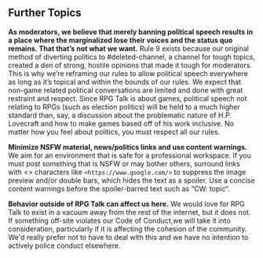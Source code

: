 ## Further Topics

**As moderators, we believe that merely banning political speech results in a place where the marginalized lose their voices and the status quo remains. That that’s not what we want.** Rule 9 exists because our original method of diverting politics to #deleted-channel, a channel for tough topics, created a den of strong, hostile opinions that made it tough for moderators. This is why we’re reframing our rules to allow political speech everywhere as long as it’s topical and within the bounds of our rules. We expect that non-game related political conversations are limited and done with great restraint and respect. Since RPG Talk is about games, political speech not relating to RPGs (such as election politics) will be held to a much higher standard than, say, a discussion about the problematic nature of H.P. Lovecraft and how to make games based off of his work inclusive. No matter how you feel about politics, you must respect all our rules.

**Minimize NSFW material, news/politics links and use content warnings.** We aim for an environment that is safe for a professional workspace. If you must post something that is NSFW or may bother others, surround links with <> characters like `<https://www.google.com/>` to suppress the image preview and/or double bars, which hides the text as a spoiler. Use a concise content warnings before the spoiler-barred text such as “CW: topic“.

**Behavior outside of RPG Talk can affect us here.** We would love for RPG Talk to exist in a vacuum away from the rest of the internet, but it does not. If something off-site  violates our Code of Conduct,we will take it into consideration, particularly if it is affecting the cohesion of the community. We'd really prefer not to have to deal with this and we have no intention to actively police conduct elsewhere. 